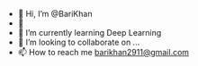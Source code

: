 - 👋 Hi, I’m @BariKhan
- 👀 
- 🌱 I’m currently learning Deep Learning
- 💞️ I’m looking to collaborate on ...
- 📫 How to reach me barikhan2911@gmail.com

<!---
BariKhan/BariKhan is a ✨ special ✨ repository because its `README.md` (this file) appears on your GitHub profile.
You can click the Preview link to take a look at your changes.
--->
